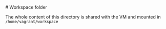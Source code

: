 # Workspace folder

The whole content of this directory is shared with the VM and 
mounted in `/home/vagrant/workspace`
